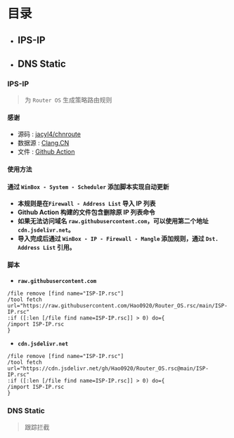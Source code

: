 目录
=
- ## **IPS-IP**
- ## **DNS Static**
### IPS-IP
> 为 `Router OS` 生成策略路由规则
#### 感谢
- 源码 : [jacyl4/chnroute](https://github.com/jacyl4/chnroute)
- 数据源 : [Clang.CN](https://ispip.clang.cn)
- 文件 : [Github Action](https://github.com/features/actions)
#### 使用方法
#### 通过 `WinBox - System - Scheduler` 添加脚本实现自动更新
- **本规则是在`Firewall - Address List` 导入 IP 列表**
- **Github Action 构建的文件包含删除原 IP 列表命令**
- **如果无法访问域名 `raw.githubusercontent.com`，可以使用第二个地址 `cdn.jsdelivr.net`。**
- **导入完成后通过 `WinBox - IP - Firewall - Mangle` 添加规则，通过 `Dst. Address List` 引用。**
#### 脚本
- **`raw.githubusercontent.com`**
```
/file remove [find name="ISP-IP.rsc"]
/tool fetch url="https://raw.githubusercontent.com/Hao0920/Router_OS.rsc/main/ISP-IP.rsc"
:if ([:len [/file find name=ISP-IP.rsc]] > 0) do={
/import ISP-IP.rsc
}
```
- **`cdn.jsdelivr.net`**
```
/file remove [find name="ISP-IP.rsc"]
/tool fetch url="https://cdn.jsdelivr.net/gh/Hao0920/Router_OS.rsc@main/ISP-IP.rsc"
:if ([:len [/file find name=ISP-IP.rsc]] > 0) do={
/import ISP-IP.rsc
}
```
### DNS Static
> 跟踪拦截